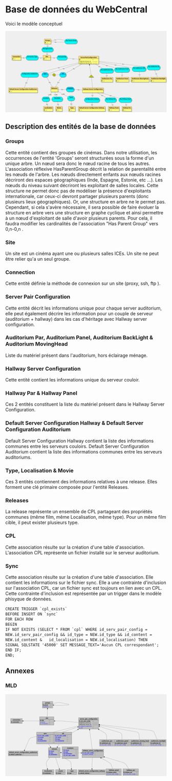 # Base de données du WebCentral

Voici le modèle conceptuel

![MCD!](WebCentral-Database-MCD.png "MCD")

## Description des entités de la base de données

### Groups

Cette entité contient des groupes de cinémas. Dans notre utilisation, les occurrences de l'entité 'Groups' seront structurées sous la forme d'un unique arbre. Un nœud sera donc le nœud racine de tous les autres. L'association réflexive HasParentGroup décrit la relation de parentalité entre les nœuds de l'arbre. Les nœuds directement enfants aux nœuds racines décriront des espaces géographiques (Inde, Espagne, Estonie, etc ...). Les nœuds du niveau suivant décriront les exploitant de salles locales. Cette structure ne permet donc pas de modéliser la présence d'exploitants internationale, car ceux-ci devront partager plusieurs parents (donc plusieurs lieux géographiques). Or, une structure en arbre ne le permet pas. Cependant, si cela s'avère nécessaire, il sera possible de faire évoluer la structure en arbre vers une structure en graphe cyclique et ainsi permettre à un nœud d'exploitant de salle d'avoir plusieurs parents. Pour cela, il faudra modifier les cardinalités de l'association "Has Parent Group" vers 0,n-0,n .

### Site

Un site est un cinéma ayant une ou plusieurs salles ICEs. Un site ne peut être relier qu'a un seul groupe.

### Connection

Cette entité définie la méthode de connexion sur un site (proxy, ssh, ftp ).

### Server Pair Configuration

Cette entité décrit les informations unique pour chaque server auditorium, elle peut également décrire les information pour un couple de serveur (auditorium + hallway) dans les cas d'héritage avec Hallway server configuration.

### Auditorium Par, Auditorium Panel, Auditorium BackLight & Auditorium MovingHead

Liste du matériel présent dans l'auditorium, hors éclairage ménage.

### Hallway Server Configuration

Cette entité contient les informations unique du serveur couloir.

### Hallway Par & Hallway Panel

Ces 2 entités constituent la liste du matériel présent dans le Hallway Server Configuration.

### Default Server Configuration Hallway & Default Server Configuration Auditorium

Default Server Configuration Hallway contient la liste des informations communes entre les serveurs couloirs.
Default Server Configuration Auditorium contient la liste des informations communes entre les serveurs auditoriums.

### Type, Localisation & Movie

Ces 3 entités contiennent des informations relatives à une release. Elles forment une clé primaire composée pour l'entité Releases.

### Releases

La release représente un ensemble de CPL partageant des propriétés communes (même film, même Localisation, même type). Pour un même film cible, il peut exister plusieurs type.

### CPL

Cette association résulte sur la création d'une table d'association. L'association CPL représente un fichier installé sur le serveur auditorium.

### Sync

Cette association résulte sur la création d'une table d'association. Elle contient les informations sur le fichier sync. Elle a une contrainte d'inclusion sur l'association CPL, car un fichier sync est toujours en lien avec un CPL.
Cette contrainte d'inclusion est représentée par un trigger dans le modèle phisyque de données.

```
CREATE TRIGGER `cpl_exists`
BEFORE INSERT ON `sync`
FOR EACH ROW
BEGIN
IF NOT EXISTS (SELECT * FROM `cpl` WHERE id_serv_pair_config = NEW.id_serv_pair_config && id_type = NEW.id_type && id_content = NEW.id_content &   id_localisation = NEW.id_localisation) THEN
SIGNAL SQLSTATE '45000' SET MESSAGE_TEXT='Aucun CPL correspondant';
END IF;
END;
```

## Annexes

### MLD

![MLD!](WebCentral-Database-MLD.png "MLD")
